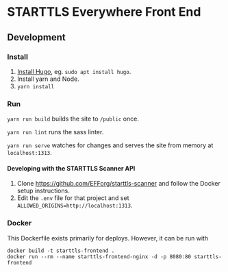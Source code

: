 # STARTTLS Everywhere Front End

## Development

### Install

1. [Install Hugo](https://gohugo.io/getting-started/installing/), eg. `sudo apt install hugo`.
2. Install yarn and Node.
3. `yarn install`

### Run

`yarn run build` builds the site to `/public` once.

`yarn run lint` runs the sass linter.

`yarn run serve` watches for changes and serves the site from memory at `localhost:1313`.

#### Developing with the STARTTLS Scanner API
1. Clone https://github.com/EFForg/starttls-scanner and follow the Docker setup instructions.
2. Edit the `.env` file for that project and set `ALLOWED_ORIGINS=http://localhost:1313`.

### Docker

This Dockerfile exists primarily for deploys. However, it can be run with
```
docker build -t starttls-frontend .
docker run --rm --name starttls-frontend-nginx -d -p 8080:80 starttls-frontend
```
